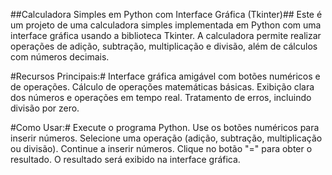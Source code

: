 ##Calculadora Simples em Python com Interface Gráfica (Tkinter)##
Este é um projeto de uma calculadora simples implementada em Python com uma interface gráfica usando a biblioteca Tkinter. A calculadora permite realizar operações de adição, subtração, multiplicação e divisão, além de cálculos com números decimais.

#Recursos Principais:#
Interface gráfica amigável com botões numéricos e de operações.
Cálculo de operações matemáticas básicas.
Exibição clara dos números e operações em tempo real.
Tratamento de erros, incluindo divisão por zero.

#Como Usar:#
Execute o programa Python.
Use os botões numéricos para inserir números.
Selecione uma operação (adição, subtração, multiplicação ou divisão).
Continue a inserir números.
Clique no botão "=" para obter o resultado.
O resultado será exibido na interface gráfica.
